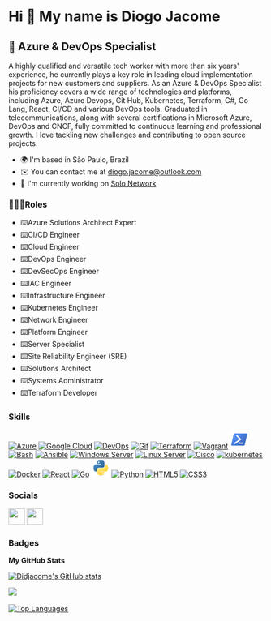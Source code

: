 Hi 👋 My name is Diogo Jacome
================================

👑 Azure & DevOps Specialist
----------------------------------
A highly qualified and versatile tech worker with more than six years' experience, he currently plays a key role
in leading cloud implementation projects for new customers and suppliers. As an Azure & DevOps Specialist
his proficiency covers a wide range of technologies and platforms, including Azure, Azure Devops, Git Hub, Kubernetes, Terraform, C#, Go Lang, React, CI/CD and various DevOps tools.
Graduated in telecommunications, along with several certifications in Microsoft Azure, DevOps and CNCF, fully committed to continuous learning and professional growth.
I love tackling new challenges and contributing to open source projects.

* 🌍  I'm based in São Paulo, Brazil
* ✉️  You can contact me at [diogo.jacome@outlook.com](mailto:diogo.jacome@outlook.com)
* 🚀  I'm currently working on [Solo Network](https://solonetwork.com.br)

### 👨🏻‍💻Roles

* ⌨️Azure Solutions Architect Expert
* ⌨️CI/CD Engineer
* ⌨️Cloud Engineer
* ⌨️DevOps Engineer
* ⌨️DevSecOps Engineer
* ⌨️IAC Engineer
* ⌨️Infrastructure Engineer
* ⌨️Kubernetes Engineer
* ⌨️Network Engineer
* ⌨️Platform Engineer
* ⌨️Server Specialist
* ⌨️Site Reliability Engineer (SRE)
* ⌨️Solutions Architect
* ⌨️Systems Administrator
* ⌨️Terraform Developer

### Skills

<p align="left">
  <a href="https://azure.microsoft.com/pt-br/resources/cloud-computing-dictionary/what-is-azure" target="_blank" rel="noreferrer"><img src="https://cdn.worldvectorlogo.com/logos/azure-2.svg" width="36" height="36" alt="Azure" /></a>
  <a href="https://cloud.google.com/docs?hl=pt-br" target="_blank" rel="noreferrer"><img src="https://cdn.worldvectorlogo.com/logos/google-cloud-1.svg" width="36" height="36" alt="Google Cloud" /></a>
  <a href="https://glossary.cncf.io/devops" target="_blank" rel="noreferrer"><img src="https://cdn.worldvectorlogo.com/logos/devops-2.svg" width="36" height="36" alt="DevOps" /></a>
  <a href="https://git-scm.com/doc" target="_blank" rel="noreferrer"><img src="	https://cdn.worldvectorlogo.com/logos/git-icon.svg" width="36" height="36" alt="Git" /></a>
  <a href="https://www.terraform.io/" target="_blank" rel="noreferrer"><img src="https://www.vectorlogo.zone/logos/terraformio/terraformio-icon.svg" width="36" height="36" alt="Terraform" /></a>
  <a href="https://developer.hashicorp.com/vagrant/docs" target="_blank" rel="noreferrer"><img src="https://www.vectorlogo.zone/logos/vagrantup/vagrantup-icon.svg" width="36" height="36" alt="Vagrant" /></a>
  <a href="https://learn.microsoft.com/pt-br/powershell/scripting/how-to-use-docs?view=powershell-7.4" target="_blank" rel="noreferrer"><img src="https://raw.githubusercontent.com/vscode-icons/vscode-icons/master/icons/file_type_powershell.svg" width="36" height="36" alt="PowerShell" /></a>
  <a href="https://www.gnu.org/software/bash/" target="_blank" rel="noreferrer"><img src="https://cdn.jsdelivr.net/gh/devicons/devicon/icons/bash/bash-plain.svg" width="36" height="36" alt="Bash" /></a>
  <a href="https://docs.ansible.com/" target="_blank" rel="noreferrer"><img src="https://www.vectorlogo.zone/logos/ansible/ansible-icon.svg" width="36" height="36" alt="Ansible" /></a>
  <a href="https://learn.microsoft.com/en-us/windows-server" target="_blank" rel="noreferrer"><img src="https://cdn.worldvectorlogo.com/logos/microsoft-windows-22-1.svg" width="36" height="36" alt="Windows Server" /></a>
  <a href="https://www.lpi.org/pt-br/our-certifications/lpic-1-overview/" target="_blank" rel="noreferrer"><img src="https://cdn.worldvectorlogo.com/logos/linux-tux.svg" width="36" height="36" alt="Linux Server" /></a>
  <a href="https://www.cisco.com/c/en/us/training-events/training-certifications/certifications/associate/ccna.html" target="_blank" rel="noreferrer"><img src="https://cdn.worldvectorlogo.com/logos/cisco-2.svg" width="36" height="36" alt="Cisco" /></a>
  <a href="https://kubernetes.io/docs/home/" target="_blank" rel="noreferrer"><img src="https://cdn.jsdelivr.net/gh/devicons/devicon/icons/kubernetes/kubernetes-plain-wordmark.svg" width="36" height="36" alt="kubernetes" /></a>
  <a href="https://docs.docker.com/get-started/overview/" target="_blank" rel="noreferrer"><img src="https://www.svgrepo.com/show/349342/docker.svg" width="36" height="36" alt="Docker" /></a>
  <a href="https://reactjs.org/" target="_blank" rel="noreferrer"><img src="https://raw.githubusercontent.com/danielcranney/readme-generator/main/public/icons/skills/react-colored.svg" width="36" height="36" alt="React" /></a>
  <a href="https://go.dev/doc/" target="_blank" rel="noreferrer"><img src="https://raw.githubusercontent.com/danielcranney/readme-generator/main/public/icons/skills/go-colored.svg" width="36" height="36" alt="Go" /></a>
  <a href="https://docs.python.org/3/" target="_blank" rel="noreferrer"><img src="https://raw.githubusercontent.com/devicons/devicon/master/icons/python/python-original.svg" width="36" height="36" alt="Python" /></a>
  <a href="https://docs.python.org/3/" target="_blank" rel="noreferrer"><img src="https://cdn.worldvectorlogo.com/logos/c--4.svg" width="36" height="36" alt="Python" /></a>
  <a href="https://developer.mozilla.org/en-US/docs/Glossary/HTML5" target="_blank" rel="noreferrer"><img src="https://raw.githubusercontent.com/danielcranney/readme-generator/main/public/icons/skills/html5-colored.svg" width="36" height="36" alt="HTML5" /></a>
  <a href="https://www.w3.org/TR/CSS/#css" target="_blank" rel="noreferrer"><img src="https://raw.githubusercontent.com/danielcranney/readme-generator/main/public/icons/skills/css3-colored.svg" width="36" height="36" alt="CSS3" /></a>
</p>


### Socials

<p align="left">  
  <a href="https://github.com/Didjacome" target="_blank" rel="noreferrer"><img src="https://raw.githubusercontent.com/danielcranney/readme-generator/main/public/icons/socials/github.svg" width="32" height="32" /></a> 
  <a href="https://www.linkedin.com/in/diogo-de-santana-jacome" target="_blank" rel="noreferrer"><img src="https://raw.githubusercontent.com/danielcranney/readme-generator/main/public/icons/socials/linkedin.svg" width="32" height="32" /></a>
</p>

### Badges

<b>My GitHub Stats</b>

<a href="https://github.com/Didjacome"><img src="https://github-readme-stats.vercel.app/api?username=Didjacome&show_icons=true&hide=&count_private=true&title_color=0891b2&text_color=ffffff&icon_color=0891b2&bg_color=1c1917&hide_border=true&show_icons=true" alt="Didjacome's GitHub stats" /></a>

<a href="https://github.com/Didjacome"><img src="https://github-readme-streak-stats.herokuapp.com/?user=Didjacome&stroke=ffffff&background=1c1917&ring=0891b2&fire=0891b2&currStreakNum=ffffff&currStreakLabel=0891b2&sideNums=ffffff&sideLabels=ffffff&dates=ffffff&hide_border=true" /></a>

<a href="https://github.com/Didjacome" align="left"><img src="https://github-readme-stats.vercel.app/api/top-langs/?username=Didjacome&langs_count=10&title_color=0891b2&text_color=ffffff&icon_color=0891b2&bg_color=1c1917&hide_border=true&locale=en&custom_title=Top%20%Languages" alt="Top Languages" /></a>